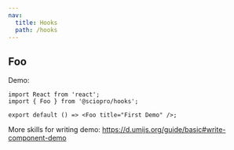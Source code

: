 ```yaml
---
nav:
  title: Hooks
  path: /hooks
---
```


## Foo

Demo:

```tsx
import React from 'react';
import { Foo } from '@sciopro/hooks';

export default () => <Foo title="First Demo" />;
```

More skills for writing demo: https://d.umijs.org/guide/basic#write-component-demo
